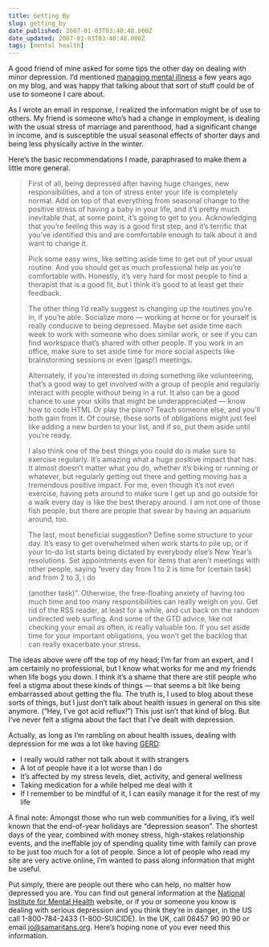 ```yaml
---
title: Getting By
slug: getting_by
date_published: 2007-01-03T03:40:48.000Z
date_updated: 2007-01-03T03:40:48.000Z
tags: [mental health]
---
```


A good friend of mine asked for some tips the other day on dealing with minor depression. I’d mentioned [managing mental illness](/2002/10/27/mental_illness) a few years ago on my blog, and was happy that talking about that sort of stuff could be of use to someone I care about.

As I wrote an email in response, I realized the information might be of use to others. My friend is someone who’s had a change in employment, is dealing with the usual stress of marriage and parenthood, had a significant change in income, and is susceptible the usual seasonal effects of shorter days and being less physically active in the winter.

Here’s the basic recommendations I made, paraphrased to make them a little more general.

> First of all, being depressed after having huge changes, new responsibilities, and a ton of stress enter your life is completely normal. Add on top of that everything from seasonal change to the positive stress of having a baby in your life, and it’s pretty much inevitable that, at some point, it’s going to get to you. Acknowledging that you’re feeling this way is a good first step, and it’s terrific that you’ve identified this and are comfortable enough to talk about it and want to change it.
> 
> Pick some easy wins, like setting aside time to get out of your usual routine. And you should get as much professional help as you’re comfortable with. Honestly, it’s very hard for most people to find a therapist that is a good fit, but i think it’s good to at least get their feedback.
> 
> The other thing I’d really suggest is changing up the routines you’re in, if you’re able. Socialize more — working at home or for yourself is really conducive to being depressed. Maybe set aside time each week to work with someone who does similar work, or see if you can find workspace that’s shared with other people. If you work in an office, make sure to set aside time for more social aspects like brainstorming sessions or even (gasp!) meetings.
> 
> Alternately, if you’re interested in doing something like volunteering, that’s a good way to get involved with a group of people and regularly interact with people without being in a rut. It also can be a good chance to use your skills that might be underappreciated — know how to code HTML Or play the piano? Teach someone else, and you’ll both gain from it. Of course, these sorts of obligations might just feel like adding a new burden to your list, and if so, put them aside until you’re ready.
> 
> I also think one of the best things you could do is make sure to exercise regularly. It’s amazing what a huge positive impact that has. It almost doesn’t matter what you do, whether it’s biking or running or whatever, but regularly getting out there and getting moving has a tremendous positive impact. For me, even though it’s not even exercise, having pets around to make sure I get up and go outside for a walk every day is like the best therapy around. I am not one of those fish people, but there are people that swear by having an aquarium around, too.
> 
> The last, most beneficial suggestion? Define some structure to your day. It’s easy to get overwhelmed when work starts to pile up, or if your to-do list starts being dictated by everybody else’s New Year’s resolutions. Set appointments even for items that aren’t meetings with other people, saying “every day from 1 to 2 is time for (certain task) and from 2 to 3, i do
> 
> (another task)”. Otherwise, the free-floating anxiety of having too much time and too many responsibilities can really weigh on you. Get rid of the RSS reader, at least for a while, and cut back on the random undirected web surfing. And some of the GTD advice, like not checking your email as often, is really valuable too. If you set aside time for your important obligations, you won’t get the backlog that can really exacerbate your stress.

The ideas above were off the top of my head; I’m far from an expert, and I am certainly no professional, but I know what works for me and my friends when life bogs you down. I think it’s a shame that there are still people who feel a stigma about these kinds of things — that seems a bit like being embarrassed about getting the flu. The truth is, I used to blog about these sorts of things, but I just don’t talk about health issues in general on this site anymore. (“Hey, I’ve got acid reflux!”) This just isn’t that kind of blog. But I’ve never felt a stigma about the fact that I’ve dealt with depression.

Actually, as long as I’m rambling on about health issues, dealing with depression for me *was* a lot like having [GERD](http://en.wikipedia.org/wiki/Gastroesophageal_reflux_disease):

- I really would rather not talk about it with strangers
- A lot of people have it a lot worse than I do
- It’s affected by my stress levels, diet, activity, and general wellness
- Taking medication for a while helped me deal with it
- If I remember to be mindful of it, I can easily manage it for the rest of my life

A final note: Amongst those who run web communities for a living, it’s well known that the end-of-year holidays are “depression season”. The shortest days of the year, combined with money stress, high-stakes relationship events, and the ineffable joy of spending quality time with family can prove to be just too much for a lot of people. Since a lot of people who read my site are very active online, I’m wanted to pass along information that might be useful.

Put simply, there are people out there who can help, no matter how depressed you are. You can find out general information at the [National Institute for Mental Health](http://www.nimh.nih.gov/) website, or if you or someone you know is dealing with serious depression and you think they’re in danger, in the US call 1-800-784-2433 (1-800-SUICIDE). In the UK, call 08457 90 90 90 or email [jo@samaritans.org](mailto:jo@samaritans.org). Here’s hoping none of you ever need this information.
